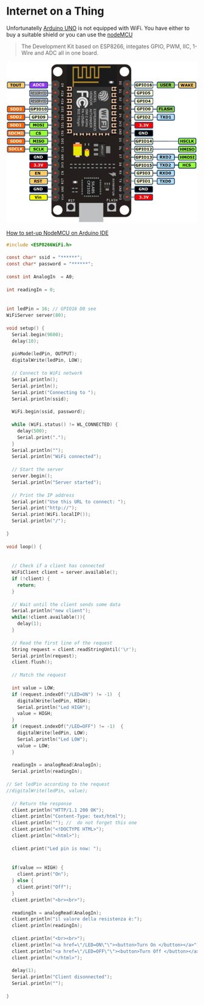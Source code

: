 # Internet on a Thing

Unfortunatelly [Arduino UNO](https://www.arduino.cc/) is not equipped with WiFi. You have either to buy a suitable shield or you can use the [nodeMCU](http://www.nodemcu.com/index_en.html) 
>The Development Kit based on ESP8266, integates GPIO, PWM, IIC, 1-Wire and ADC all in one board. 

![](/assets/nodemcu_pins.png) 

[How to set-up NodeMCU on Arduino IDE ](https://www.instructables.com/id/Quick-Start-to-Nodemcu-ESP8266-on-Arduino-IDE/) 

```c
#include <ESP8266WiFi.h>
 
const char* ssid = "******";
const char* password = "******";

const int AnalogIn  = A0;

int readingIn = 0;

 
int ledPin = 16; // GPIO16 D0 see 
WiFiServer server(80);
 
void setup() {
  Serial.begin(9600);
  delay(10);
 
  pinMode(ledPin, OUTPUT);
  digitalWrite(ledPin, LOW);
 
  // Connect to WiFi network
  Serial.println();
  Serial.println();
  Serial.print("Connecting to ");
  Serial.println(ssid);

  WiFi.begin(ssid, password);
 
  while (WiFi.status() != WL_CONNECTED) {
    delay(500);
    Serial.print(".");
  }
  Serial.println("");
  Serial.println("WiFi connected");
 
  // Start the server
  server.begin();
  Serial.println("Server started");
 
  // Print the IP address
  Serial.print("Use this URL to connect: ");
  Serial.print("http://");
  Serial.print(WiFi.localIP());
  Serial.println("/");

}
 
void loop() {


  // Check if a client has connected
  WiFiClient client = server.available();
  if (!client) {
    return;
  }
 
  // Wait until the client sends some data
  Serial.println("new client");
  while(!client.available()){
    delay(1);
  }
 
  // Read the first line of the request
  String request = client.readStringUntil('\r');
  Serial.println(request);
  client.flush();
 
  // Match the request
 
  int value = LOW;
  if (request.indexOf("/LED=ON") != -1)  {
    digitalWrite(ledPin, HIGH);
    Serial.println("Led HIGH");
    value = HIGH;
  }
  if (request.indexOf("/LED=OFF") != -1)  {
    digitalWrite(ledPin, LOW);
    Serial.println("Led LOW");
    value = LOW;
  }

  readingIn = analogRead(AnalogIn);
  Serial.println(readingIn);
 
// Set ledPin according to the request
//digitalWrite(ledPin, value);
 
  // Return the response
  client.println("HTTP/1.1 200 OK");
  client.println("Content-Type: text/html");
  client.println(""); //  do not forget this one
  client.println("<!DOCTYPE HTML>");
  client.println("<html>");
 
  client.print("Led pin is now: ");

 
  if(value == HIGH) {
    client.print("On");
  } else {
    client.print("Off");
  }
  client.println("<br><br>");
  
  readingIn = analogRead(AnalogIn);
  client.println("il valore della resistenza è:");
  client.println(readingIn);
  
  client.println("<br><br>");
  client.println("<a href=\"/LED=ON\"\"><button>Turn On </button></a>");
  client.println("<a href=\"/LED=OFF\"\"><button>Turn Off </button></a><br />");  
  client.println("</html>");
 
  delay(1);
  Serial.println("Client disonnected");
  Serial.println("");
  
}
```
